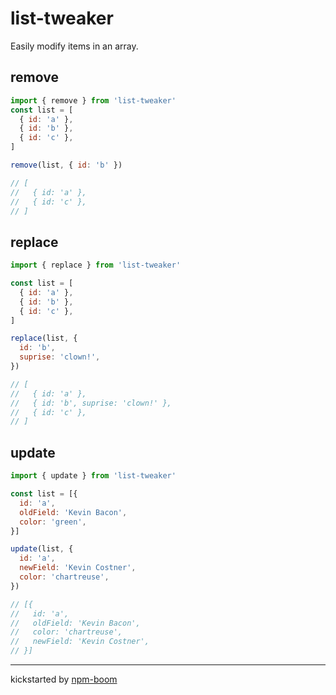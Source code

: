 # list-tweaker


Easily modify items in an array.


## remove

```js
import { remove } from 'list-tweaker'
const list = [
  { id: 'a' },
  { id: 'b' },
  { id: 'c' },
]

remove(list, { id: 'b' })

// [
//   { id: 'a' },
//   { id: 'c' },
// ]
```


## replace

```js
import { replace } from 'list-tweaker'

const list = [
  { id: 'a' },
  { id: 'b' },
  { id: 'c' },
]

replace(list, {
  id: 'b',
  suprise: 'clown!',
})

// [
//   { id: 'a' },
//   { id: 'b', suprise: 'clown!' },
//   { id: 'c' },
// ]
```


## update

```js
import { update } from 'list-tweaker'

const list = [{
  id: 'a',
  oldField: 'Kevin Bacon',
  color: 'green',
}]

update(list, {
  id: 'a',
  newField: 'Kevin Costner',
  color: 'chartreuse',
})

// [{
//   id: 'a',
//   oldField: 'Kevin Bacon',
//   color: 'chartreuse',
//   newField: 'Kevin Costner',
// }]
```




---
kickstarted by [npm-boom][npm-boom]

[npm-boom]: https://github.com/reergymerej/npm-boom
